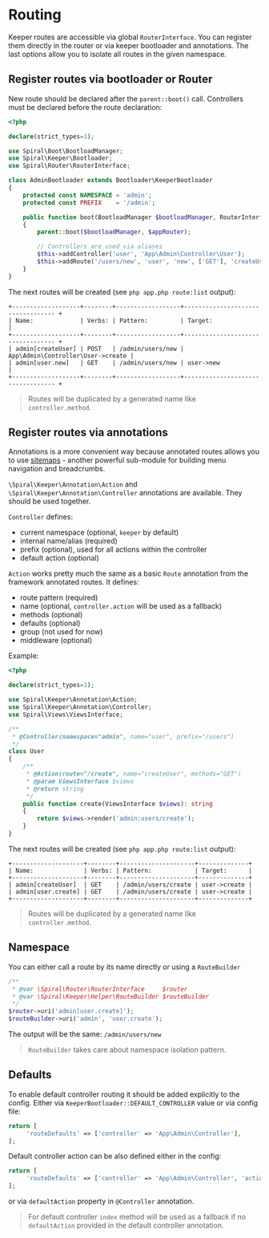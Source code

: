 # Routing
Keeper routes are accessible via global `RouterInterface`.
You can register them directly in the router or via keeper bootloader and annotations.
The last options allow you to isolate all routes in the given namespace.

## Register routes via bootloader or Router

New route should be declared after the `parent::boot()` call. Controllers must be declared before the route declaration:
```php
<?php

declare(strict_types=1);

use Spiral\Boot\BootloadManager;
use Spiral\Keeper\Bootloader;
use Spiral\Router\RouterInterface;

class AdminBootloader extends Bootloader\KeeperBootloader
{
    protected const NAMESPACE = 'admin';
    protected const PREFIX    = '/admin';

    public function boot(BootloadManager $bootloadManager, RouterInterface $appRouter): void
    {
        parent::boot($bootloadManager, $appRouter);

        // Controllers are used via aliases
        $this->addController('user', 'App\Admin\Controller\User');
        $this->addRoute('/users/new', 'user', 'new', ['GET'], 'createUser');
    }
}
```
The next routes will be created (see `php app.php route:list` output):
```
+-------------------+--------+------------------+---------------------------------- +
| Name:             | Verbs: | Pattern:         | Target:                           |
+-------------------+--------+------------------+---------------------------------- +
| admin[createUser] | POST   | /admin/users/new | App\Admin\Controller\User->create |
| admin[user.new]   | GET    | /admin/users/new | user->new                         |
+-------------------+--------+------------------+---------------------------------- +
```
> Routes will be duplicated by a generated name like `controller.method`.

## Register routes via annotations
Annotations is a more convenient way because annotated routes allows you to use [sitemaps](/keeper/sitemap.md) - another powerful sub-module for building menu navigation and breadcrumbs.

`\Spiral\Keeper\Annotation\Action` and `\Spiral\Keeper\Annotation\Controller` annotations are available. They should be used together.

`Controller` defines:
 - current namespace (optional, `keeper` by default)
 - internal name/alias (required)
 - prefix (optional), used for all actions within the controller
 - default action (optional)
 
`Action` works pretty much the same as a basic `Route` annotation from the framework annotated routes. It defines:
- route pattern (required)
- name (optional, `controller.action` will be used as a fallback)
- methods (optional)
- defaults (optional)
- group (not used for now)
- middleware (optional)

Example:
```php
<?php

declare(strict_types=1);

use Spiral\Keeper\Annotation\Action;
use Spiral\Keeper\Annotation\Controller;
use Spiral\Views\ViewsInterface;

/**
 * @Controller(namespace="admin", name="user", prefix="/users")
 */
class User
{
    /**
     * @Action(route="/create", name="createUser", methods="GET")
     * @param ViewsInterface $views
     * @return string
     */
    public function create(ViewsInterface $views): string
    {
        return $views->render('admin:users/create');
    }
}
``` 
The next routes will be created (see `php app.php route:list` output):
```
+--------------------+--------+---------------------+--------------+
| Name:              | Verbs: | Pattern:            | Target:      |
+--------------------+--------+---------------------+--------------+
| admin[createUser]  | GET    | /admin/users/create | user->create |
| admin[user.create] | GET    | /admin/users/create | user->create |
+--------------------+--------+---------------------+--------------+
```
> Routes will be duplicated by a generated name like `controller.method`.

## Namespace
You can either call a route by its name directly or using a `RouteBuilder`
```php
/**
 * @var \Spiral\Router\RouterInterface     $router 
 * @var \Spiral\Keeper\Helper\RouteBuilder $routeBuilder
 */
$router->uri('admin[user.create]');
$routeBuilder->uri('admin', 'user.create');
```
The output will be the same: `/admin/users/new`
> `RouteBuilder` takes care about namespace isolation pattern.

## Defaults
To enable default controller routing it should be added explicitly to the config.
Either via `KeeperBootloader::DEFAULT_CONTROLLER` value or via config file:
```php
return [
     'routeDefaults' => ['controller' => 'App\Admin\Controller'],
];
```

Default controller action can be also defined either in the config:
```php
return [
     'routeDefaults' => ['controller' => 'App\Admin\Controller', 'action' => 'list'],
];
```

or via `defaultAction` property in `@Controller` annotation.
> For default controller `index` method will be used as a fallback if no `defaultAction` provided in the default controller annotation.
